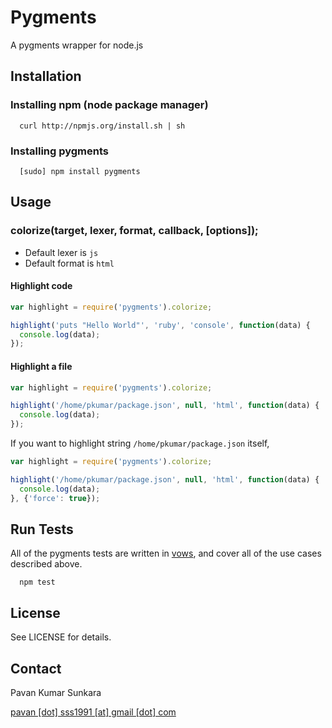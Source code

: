# Pygments

A pygments wrapper for node.js

## Installation

### Installing npm (node package manager)
```
  curl http://npmjs.org/install.sh | sh
```

### Installing pygments
```
  [sudo] npm install pygments
```

## Usage

### colorize(target, lexer, format, callback, [options]);

* Default lexer is `js`
* Default format is `html`

#### Highlight code

```javascript
var highlight = require('pygments').colorize;

highlight('puts "Hello World"', 'ruby', 'console', function(data) {
  console.log(data);
});
```

#### Highlight a file

```javascript
var highlight = require('pygments').colorize;

highlight('/home/pkumar/package.json', null, 'html', function(data) {
  console.log(data);
});
```

If you want to highlight string `/home/pkumar/package.json` itself,

```javascript
var highlight = require('pygments').colorize;

highlight('/home/pkumar/package.json', null, 'html', function(data) {
  console.log(data);
}, {'force': true});
```

## Run Tests

All of the pygments tests are written in [vows][4], and cover all of the use cases described above.

```
  npm test
```

## License

See LICENSE for details.

## Contact

Pavan Kumar Sunkara

[pavan [dot] sss1991 [at] gmail [dot] com][email]

[email]: mailto:pavan.sss1991@gmail.com
[4]: http://vowsjs.org
